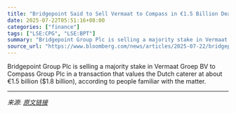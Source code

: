 ```yaml
---
title: "Bridgepoint Said to Sell Vermaat to Compass in €1.5 Billion Deal"
date: 2025-07-22T05:51:16+08:00
categories: ["finance"]
tags: ["LSE:CPG", "LSE:BPT"]
summary: "Bridgepoint Group Plc is selling a majority stake in Vermaat Groep BV to Compass Group Plc in a transaction that values the Dutch caterer at about €1.5 billion ($1.8 billion), according to people fami"
source_url: "https://www.bloomberg.com/news/articles/2025-07-22/bridgepoint-said-to-sell-vermaat-to-compass-in-1-5-billion-deal"
---
```


Bridgepoint Group Plc is selling a majority stake in Vermaat Groep BV to Compass Group Plc in a transaction that values the Dutch caterer at about €1.5 billion ($1.8 billion), according to people familiar with the matter.

---

*来源: [原文链接](https://www.bloomberg.com/news/articles/2025-07-22/bridgepoint-said-to-sell-vermaat-to-compass-in-1-5-billion-deal)*
